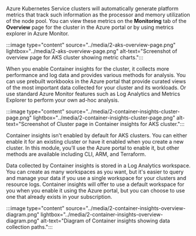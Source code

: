 Azure Kubernetes Service clusters will automatically generate platform metrics that track such information as the processor and memory utilization of the node pool. You can view these metrics on the **Monitoring** tab of the **Overview** page for the cluster in the Azure portal or by using metrics explorer in Azure Monitor. 

:::image type="content" source="../media/2-aks-overview-page.png" lightbox="../media/2-aks-overview-page.png" alt-text="Screenshot of overview page for AKS cluster showing metric charts.":::

When you enable Container insights for the cluster, it collects more performance and log data and provides various methods for analysis. You can use prebuilt workbooks in the Azure portal that provide curated views of the most important data collected for your cluster and its workloads. Or use standard Azure Monitor features such as Log Analytics and Metrics Explorer to perform your own ad-hoc analysis.

:::image type="content" source="../media/2-container-insights-cluster-page.png" lightbox="../media/2-container-insights-cluster-page.png" alt-text="Screenshot of Cluster page in Container insights for AKS cluster.":::


Container insights isn't enabled by default for AKS clusters. You can either enable it for an existing cluster or have it enabled when you create a new cluster. In this module, you’ll use the Azure portal to enable it, but other methods are available including CLI, ARM, and Terraform.  

Data collected by Container insights is stored in a Log Analytics workspace. You can create as many workspaces as you want, but it's easier to query and manage your data if you use a single workspace for your clusters and resource logs. Container insights will offer to use a default workspace for you when you enable it using the Azure portal, but you can choose to use one that already exists in your subscription.

:::image type="content" source="../media/2-container-insights-overview-diagram.png" lightbox="../media/2-container-insights-overview-diagram.png" alt-text="Diagram of Container insights showing data collection paths.":::
